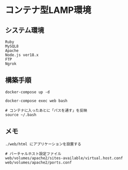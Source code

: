 # コンテナ型LAMP環境

## システム環境
```
Ruby
MySQL8
Apache
Node.js ver18.x
FTP
Ngrok
```

## 構築手順
```
docker-compose up -d

docker-compose exec web bash

# コンテナに入ったあとに「パスを通す」を反映
source ~/.bash
```


## メモ
```
./web/html にアプリケーションを設置する

# バーチャルホスト設定ファイル
web/volumes/apache2/sites-available/virtual.host.conf
web/volumes/apache2/ports.conf
```
